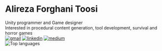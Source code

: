 # Alireza Forghani Toosi
 Unity programmer and Game designer<br />
 Interested in procedural content generation, tool development, survival and horror games<br />
[![gmail](https://img.shields.io/static/v1?style=flat-square&logo=gmail&label=&message=alirezaft98&labelColor=313131&color=313131)](mailto:alirezaft98@gmail.com)
 [![linkedin](https://img.shields.io/badge/-@alirezaft-313131?style=flat-square&labelColor=313131&logo=LinkedIn&color=313131)](https://www.linkedin.com/in/alirezaft/)
 [![medium](https://img.shields.io/static/v1?style=flat-square&logo=medium&label=&message=alirezaft98&labelColor=313131&color=313131)](https://alirezaft98.medium.com)
 <br />
 ![Top languages](https://github-readme-stats.vercel.app/api/top-langs/?username=alirezaft&layout=compact)
 
 
